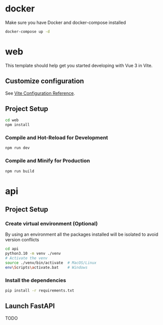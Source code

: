 # docker

Make sure you have Docker and docker-compose installed

```sh
docker-compose up -d
```

# web

This template should help get you started developing with Vue 3 in Vite.

## Customize configuration

See [Vite Configuration Reference](https://vitejs.dev/config/).

## Project Setup

```sh
cd web
npm install
```

### Compile and Hot-Reload for Development

```sh
npm run dev
```

### Compile and Minify for Production

```sh
npm run build
```

# api

## Project Setup

### Create virtual environment (Optional)

By using an environment all the packages installed will be isolated to avoid version conflicts
```sh
cd api
python3.10 -m venv ./venv
# Activate the venv
source ./venv/bin/activate  # MacOS/Linux
env\Scripts\activate.bat    # Windows
```

### Install the dependencies

```sh
pip install -r requirements.txt
```

## Launch FastAPI
TODO

